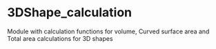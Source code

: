 # 3DShape_calculation
Module with calculation functions for volume, Curved surface area and Total area calculations for 3D shapes
